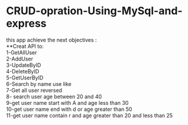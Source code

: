 # CRUD-opration-Using-MySql-and-express
this app achieve the next objectives :<br/>
**Creat API to:<br/>
1-GetAllUser <br/>
2-AddUser<br/>
3-UpdateByID<br/>
4-DeleteByID<br/>
5-GetUserByID<br/>
6-Search by name use like<br/>
7-Get all user reversed<br/>
8- search user age between 20 and 40<br/>
9-get user name start with A and age less than 30 <br/>
10-get user name end with  d or age greater than 50 <br/>
11-get user name contain  r   and  age greater than 20 and less than 25<br/>
